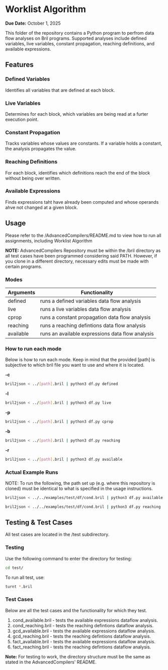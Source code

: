 # Worklist Algorithm
**Due Date:** October 1, 2025

This folder of the repository contains a Python program to perfrom data flow analyses on Bril programs. Supported analyses include defined variables, live variables, constant propagation, reaching definitions, and available expressions.

## Features
### Defined Variables
Identifies all variables that are defined at each block.
### Live Variables
Determines for each block, which variables are being read at a furter execution point.
### Constant Propagation
Tracks variables whose values are constants. If a variable holds a constant, the analysis propagates the value.
### Reaching Definitions
For each block, identifies which definitions reach the end of the block without being over written.
### Available Expressions
Finds expressions taht have already been computed and whose operands ahve not changed at a given block.

## Usage
Please refer to the /AdvancedCompilers/README.md to view how to run all assignments, including Worklist Algorithm

**NOTE:** AdvancedCompilers Repository must be within the /bril directory as all test cases have been programmed considering said PATH. However, if you clone in a different directory, necessary edits must be made with certain programs.

### Modes
Arguments     | Functionality
------------- | -----------
defined       | runs a defined variables data flow analysis
live          | runs a live variables data flow analysis
cprop         | runs a constant propagation data flow analysis
reaching      | runs a reaching defintions data flow analysis
available     | runs an available expressions data flow analysis

### How to run each mode
Below is how to run each mode. Keep in mind that the provided [path] is subjective to which bril file you want to use and where it is located.

**-c**
```bash
bril2json < ../[path].bril | python3 df.py defined
```

**-l**
```bash
bril2json < ../[path].bril | python3 df.py live
```

**-p**
```bash
bril2json < ../[path].bril | python3 df.py cprop
```

**-b**
```bash
bril2json < ../[path].bril | python3 df.py reaching
```

**-r**
```bash
bril2json < ../[path].bril | python3 df.py available
```
### Actual Example Runs
NOTE: To run the following, the path set up (e.g. where this repository is cloned) must be identical to what is specified in the usage instructions.

```bash
bril2json < ../../examples/test/df/cond.bril | python3 df.py available
```

```bash
bril2json < ../../examples/test/df/cond.bril | python3 df.py reaching
```

## Testing & Test Cases
All test cases are located in the /test subdirectory.

### Testing
Use the following command to enter the directory for testing:
```bash
cd test/
```
To run all test, use:
```bash
turnt *.bril
```

### Test Cases
Below are all the test cases and the functionality for which they test.

1. cond_available.bril - tests the available expressions dataflow analysis.
2. cond_reaching.bril - tests the reaching defintions dataflow analysis.
3. gcd_available.bril - tests the available expressions dataflow analysis.
4. gcd_reaching.bril - tests the reaching defintions dataflow analysis.
5. fact_available.bril - tests the available expressions dataflow analysis.
6. fact_reaching.bril - tests the reaching defintions dataflow analysis.

**Note:** For testing to work, the directory structure must be the same as stated in the AdvancedCompilers' README. 


